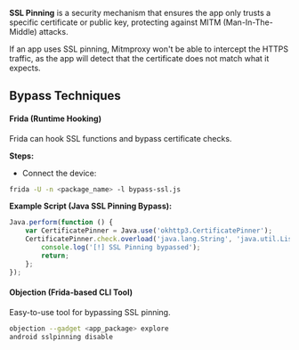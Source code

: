 **SSL Pinning** is a security mechanism that ensures the app only trusts a specific certificate or public key, protecting against MITM (Man-In-The-Middle) attacks.

If an app uses SSL pinning, Mitmproxy won't be able to intercept the HTTPS traffic, as the app will detect that the certificate does not match what it expects.

## Bypass Techniques

#### Frida (Runtime Hooking)

Frida can hook SSL functions and bypass certificate checks.

**Steps:**

- Connect the device:
```bash
frida -U -n <package_name> -l bypass-ssl.js
```

**Example Script (Java SSL Pinning Bypass):**
```javascript
Java.perform(function () {
    var CertificatePinner = Java.use('okhttp3.CertificatePinner');
    CertificatePinner.check.overload('java.lang.String', 'java.util.List').implementation = function (a, b) {
        console.log('[!] SSL Pinning bypassed');
        return;
    };
});
```

#### Objection (Frida-based CLI Tool)

Easy-to-use tool for bypassing SSL pinning.
```bash
objection --gadget <app_package> explore
android sslpinning disable
```